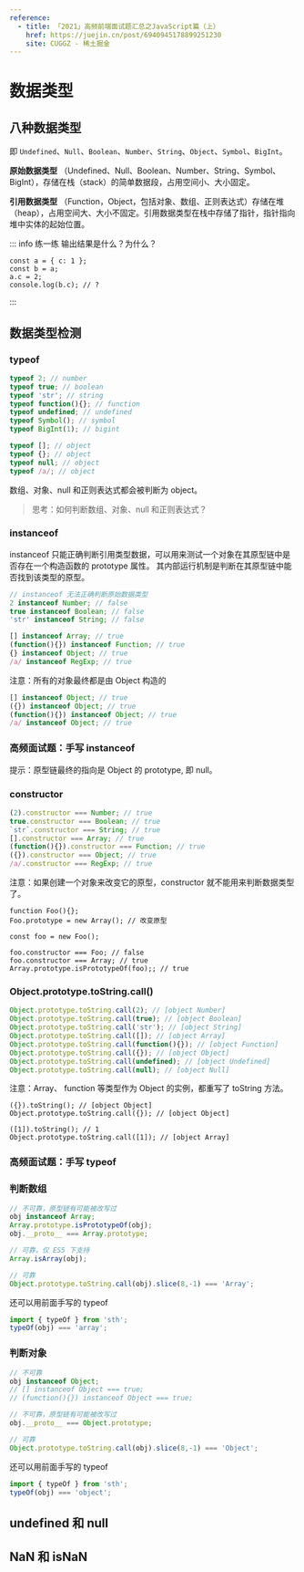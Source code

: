 ```yaml
---
reference:
  - title: 「2021」高频前端面试题汇总之JavaScript篇（上）
    href: https://juejin.cn/post/6940945178899251230
    site: CUGGZ - 稀土掘金
---
```


# 数据类型

## 八种数据类型

即 `Undefined`、`Null`、`Boolean`、`Number`、`String`、`Object`、`Symbol`、`BigInt`。

**原始数据类型**
（Undefined、Null、Boolean、Number、String、Symbol、BigInt），存储在栈（stack）的简单数据段，占用空间小、大小固定。

**引用数据类型**
（Function，Object，包括对象、数组、正则表达式）存储在堆（heap），占用空间大、大小不固定。引用数据类型在栈中存储了指针，指针指向堆中实体的起始位置。

::: info 练一练
输出结果是什么？为什么？
```js{4}
const a = { c: 1 };
const b = a;
a.c = 2;
console.log(b.c); // ?
```
:::



## 数据类型检测

### typeof

```js
typeof 2; // number
typeof true; // boolean
typeof 'str'; // string
typeof function(){}; // function
typeof undefined; // undefined
typeof Symbol(); // symbol
typeof BigInt(1); // bigint

typeof []; // object
typeof {}; // object
typeof null; // object
typeof /a/; // object
```

数组、对象、null 和正则表达式都会被判断为 object。

> 思考：如何判断数组、对象、null 和正则表达式？

### instanceof

instanceof 只能正确判断引用类型数据，可以用来测试一个对象在其原型链中是否存在一个构造函数的 prototype 属性。
其内部运行机制是判断在其原型链中能否找到该类型的原型。

```js
// instanceof 无法正确判断原始数据类型
2 instanceof Number; // false
true instanceof Boolean; // false
'str' instanceof String; // false

[] instanceof Array; // true
(function(){}) instanceof Function; // true
{} instanceof Object; // true
/a/ instanceof RegExp; // true
```

注意：所有的对象最终都是由 Object 构造的

```js
[] instanceof Object; // true
({}) instanceof Object; // true
(function(){}) instanceof Object; // true
/a/ instanceof Object; // true
```

### 高频面试题：手写 instanceof

提示：原型链最终的指向是 Object 的 prototype, 即 null。

<!--@include: ../../interview/questions/write-instanceof.md-->

### constructor

```js
(2).constructor === Number; // true
true.constructor === Boolean; // true
`str`.constructor === String; // true
[].constructor === Array; // true
(function(){}).constructor === Function; // true
({}).constructor === Object; // true
/a/.constructor === RegExp; // true
```

注意：如果创建一个对象来改变它的原型，constructor 就不能用来判断数据类型了。

```js{2}
function Foo(){};
Foo.prototype = new Array(); // 改变原型

const foo = new Foo();
 
foo.constructor === Foo; // false
foo.constructor === Array; // true
Array.prototype.isPrototypeOf(foo);; // true
```

### Object.prototype.toString.call()

```js
Object.prototype.toString.call(2); // [object Number]
Object.prototype.toString.call(true); // [object Boolean]
Object.prototype.toString.call('str'); // [object String]
Object.prototype.toString.call([]); // [object Array]
Object.prototype.toString.call(function(){}); // [object Function]
Object.prototype.toString.call({}); // [object Object]
Object.prototype.toString.call(undefined); // [object Undefined]
Object.prototype.toString.call(null); // [object Null]
```

注意：Array、 function 等类型作为 Object 的实例，都重写了 toString 方法。

```js{4}
({}).toString(); // [object Object]
Object.prototype.toString.call({}); // [object Object]

([1]).toString(); // 1
Object.prototype.toString.call([1]); // [object Array]
```

### 高频面试题：手写 typeof

<!--@include: ../../interview/questions/write-typeof.md-->

### 判断数组

```js
// 不可靠，原型链有可能被改写过
obj instanceof Array;
Array.prototype.isPrototypeOf(obj);
obj.__proto__ === Array.prototype;

// 可靠，仅 ES5 下支持
Array.isArray(obj);

// 可靠
Object.prototype.toString.call(obj).slice(8,-1) === 'Array';
```

还可以用前面手写的 typeof

```js
import { typeOf } from 'sth';
typeOf(obj) === 'array';
```

### 判断对象

```js
// 不可靠
obj instanceof Object;
// [] instanceof Object === true;
// (function(){}) instanceof Object === true;

// 不可靠，原型链有可能被改写过
obj.__proto__ === Object.prototype;

// 可靠
Object.prototype.toString.call(obj).slice(8,-1) === 'Object';
```

还可以用前面手写的 typeof

```js
import { typeOf } from 'sth';
typeOf(obj) === 'object';
```

## undefined 和 null

## NaN 和 isNaN